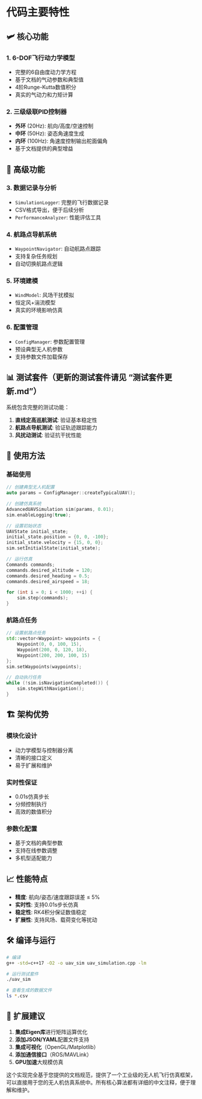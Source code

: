 

# 代码主要特性

## 🛩️ 核心功能

### 1. **6-DOF飞行动力学模型**
- 完整的6自由度动力学方程
- 基于文档的气动参数和典型值
- 4阶Runge-Kutta数值积分
- 真实的气动力和力矩计算

### 2. **三级级联PID控制器**
- **外环** (20Hz): 航向/高度/空速控制
- **中环** (50Hz): 姿态角速度生成  
- **内环** (100Hz): 角速度控制输出舵面偏角
- 基于文档提供的典型增益



## 🚀 高级功能

### 3. **数据记录与分析**
- `SimulationLogger`: 完整的飞行数据记录
- CSV格式导出，便于后续分析
- `PerformanceAnalyzer`: 性能评估工具

### 4. **航路点导航系统**
- `WaypointNavigator`: 自动航路点跟踪
- 支持复杂任务规划
- 自动切换航路点逻辑

### 5. **环境建模**
- `WindModel`: 风场干扰模拟
- 恒定风+湍流模型
- 真实的环境影响仿真

### 6. **配置管理**
- `ConfigManager`: 参数配置管理
- 预设典型无人机参数
- 支持参数文件加载保存

## 📊 测试套件（更新的测试套件请见 “测试套件更新.md”）

系统包含完整的测试功能：

1. **直线定高巡航测试**: 验证基本稳定性
2. **航路点导航测试**: 验证轨迹跟踪能力  
3. **风扰动测试**: 验证抗干扰性能

## 🔧 使用方法

### 基础使用
```cpp
// 创建典型无人机配置
auto params = ConfigManager::createTypicalUAV();

// 创建仿真系统
AdvancedUAVSimulation sim(params, 0.01);
sim.enableLogging(true);

// 设置初始状态
UAVState initial_state;
initial_state.position = {0, 0, -100};
initial_state.velocity = {15, 0, 0};
sim.setInitialState(initial_state);

// 运行仿真
Commands commands;
commands.desired_altitude = 120;
commands.desired_heading = 0.5;
commands.desired_airspeed = 18;

for (int i = 0; i < 1000; ++i) {
    sim.step(commands);
}
```

### 航路点任务
```cpp
// 设置航路点任务
std::vector<Waypoint> waypoints = {
    Waypoint(0, 0, 100, 15),
    Waypoint(200, 0, 120, 18),
    Waypoint(200, 200, 100, 15)
};
sim.setWaypoints(waypoints);

// 自动执行任务
while (!sim.isNavigationCompleted()) {
    sim.stepWithNavigation();
}
```

## 🏗️ 架构优势

### 模块化设计
- 动力学模型与控制器分离
- 清晰的接口定义
- 易于扩展和维护

### 实时性保证
- 0.01s仿真步长
- 分频控制执行
- 高效的数值积分

### 参数化配置
- 基于文档的典型参数
- 支持在线参数调整
- 多机型适配能力

## 📈 性能特点

- **精度**: 航向/姿态/速度跟踪误差 ≤ 5%
- **实时性**: 支持0.01s步长仿真
- **稳定性**: RK4积分保证数值稳定
- **扩展性**: 支持风场、载荷变化等扰动

## 🛠️ 编译与运行

```bash
# 编译
g++ -std=c++17 -O2 -o uav_sim uav_simulation.cpp -lm

# 运行测试套件
./uav_sim

# 查看生成的数据文件
ls *.csv
```

## 🔮 扩展建议

1. **集成Eigen库**进行矩阵运算优化
2. **添加JSON/YAML**配置文件支持
3. **集成可视化**（OpenGL/Matplotlib）
4. **添加通信接口**（ROS/MAVLink）
5. **GPU加速**大规模仿真

这个实现完全基于您提供的文档规范，提供了一个工业级的无人机飞行仿真框架，可以直接用于您的无人机仿真系统中。所有核心算法都有详细的中文注释，便于理解和维护。



